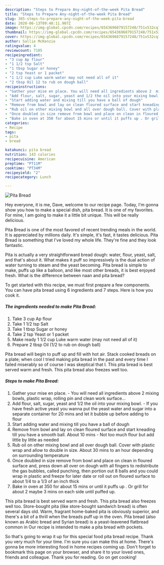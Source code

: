 ```yaml
---
description: "Steps to Prepare Any-night-of-the-week Pita Bread"
title: "Steps to Prepare Any-night-of-the-week Pita Bread"
slug: 365-steps-to-prepare-any-night-of-the-week-pita-bread
date: 2020-06-13T09:48:11.907Z
image: https://img-global.cpcdn.com/recipes/6543696879157248/751x532cq70/pita-bread-recipe-main-photo.jpg
thumbnail: https://img-global.cpcdn.com/recipes/6543696879157248/751x532cq70/pita-bread-recipe-main-photo.jpg
cover: https://img-global.cpcdn.com/recipes/6543696879157248/751x532cq70/pita-bread-recipe-main-photo.jpg
author: Sallie McKenzie
ratingvalue: 4
reviewcount: 7105
recipeingredient:
- "3 cup Ap flour"
- "1 1/2 tsp Salt"
- "1 tbsp Sugar or honey"
- "2 tsp Yeast or 1 packet"
- "1 1/2 cup Luke warm water may not need all of it"
- "2 tbsp Oil 12 to rub on dough ball"
recipeinstructions:
- "Gather your mise en place. You will need all ingredients above 2  mixing bowls, plastic wrap, rolling pin and clean work surface..."
- "Add flour, salt, sugar, yeast and 1/2 the oil into your mixing bowl. If you have fresh active yeast you wanna put the yeast water and sugar into a separate container for 20 mins and let it bubble up before adding to flour"
- "Start adding water and mixing till you have a ball of dough"
- "Remove from bowl and lay on clean floured surface and start kneading till you have a smooth ball. About 10 mins Not too much flour but add little by little as needed"
- "Rub oil on other mixing bowl and all over dough ball. Cover with plastic wrap and allow to double in size. About 30 mins to an hour depending on surrounding temperature"
- "Once doubled in size remove from bowl and place on clean in floured surface and, press down all over on dough with all fingers to redistribute the gas bubbles, called punching, then portion out 8 balls and you could wrap in plastic and freeze for later date or roll out on floured surface to about 1/4 to a 1/3 of an inch thick"
- "Bake in oven at 350 for about 15 mins or until it puffs up . Or grill for about 2 maybe 3 mins on each side until puffed up."
categories:
- Recipe
tags:
- pita
- bread

katakunci: pita bread 
nutrition: 143 calories
recipecuisine: American
preptime: "PT11M"
cooktime: "PT34M"
recipeyield: "2"
recipecategory: Lunch

---
```



![Pita Bread](https://img-global.cpcdn.com/recipes/6543696879157248/751x532cq70/pita-bread-recipe-main-photo.jpg)

Hey everyone, it is me, Dave, welcome to our recipe page. Today, I'm gonna show you how to make a special dish, pita bread. It is one of my favorites. For mine, I am going to make it a little bit unique. This will be really delicious.

Pita Bread is one of the most favored of recent trending meals in the world. It is appreciated by millions daily. It's simple, it's fast, it tastes delicious. Pita Bread is something that I've loved my whole life. They're fine and they look fantastic.

Pita is actually a very straightforward bread dough: water, flour, yeast, salt, and that&#39;s about it. What makes it puff so impressively is the dual action of water turning to steam and the yeast becoming. Pita bread is simple to make, puffs up like a balloon, and like most other breads, it is best enjoyed fresh. What is the difference between naan and pita bread?


To get started with this recipe, we must first prepare a few components. You can have pita bread using 6 ingredients and 7 steps. Here is how you cook it.

<!--inarticleads1-->

##### The ingredients needed to make Pita Bread:

1. Take 3 cup Ap flour
1. Take 1 1/2 tsp Salt
1. Take 1 tbsp Sugar or honey
1. Take 2 tsp Yeast or 1 packet
1. Make ready 1 1/2 cup Luke warm water (may not need all of it)
1. Prepare 2 tbsp Oil (1/2 to rub on dough ball)


Pita bread will begin to puff up and fill with hot air. Stack cooked breads on a plate; when cool I tried making pita bread in the past and every time I failed miserably so of course I was skeptical that I. This pita bread is best served warm and fresh. This pita bread also freezes well too. 

<!--inarticleads2-->

##### Steps to make Pita Bread:

1. Gather your mise en place. - You will need all ingredients above 2  mixing bowls, plastic wrap, rolling pin and clean work surface...
1. Add flour, salt, sugar, yeast and 1/2 the oil into your mixing bowl. - If you have fresh active yeast you wanna put the yeast water and sugar into a separate container for 20 mins and let it bubble up before adding to flour
1. Start adding water and mixing till you have a ball of dough
1. Remove from bowl and lay on clean floured surface and start kneading till you have a smooth ball. About 10 mins - Not too much flour but add little by little as needed
1. Rub oil on other mixing bowl and all over dough ball. Cover with plastic wrap and allow to double in size. About 30 mins to an hour depending on surrounding temperature
1. Once doubled in size remove from bowl and place on clean in floured surface and, press down all over on dough with all fingers to redistribute the gas bubbles, called punching, then portion out 8 balls and you could wrap in plastic and freeze for later date or roll out on floured surface to about 1/4 to a 1/3 of an inch thick
1. Bake in oven at 350 for about 15 mins or until it puffs up . Or grill for about 2 maybe 3 mins on each side until puffed up.


This pita bread is best served warm and fresh. This pita bread also freezes well too. Store-bought pita (like store-bought sandwich bread) is often several days old. Warm, fragrant home-baked pita is obviously superior, and there&#39;s a bit of a thrill when the breads puff up in the oven. Pita bread (also known as Arabic bread and Syrian bread) is a yeast-leavened flatbread common in Our recipe is intended to make a pita bread with pockets. 

So that's going to wrap it up for this special food pita bread recipe. Thank you very much for your time. I'm sure you can make this at home. There's gonna be more interesting food in home recipes coming up. Don't forget to bookmark this page on your browser, and share it to your loved ones, friends and colleague. Thank you for reading. Go on get cooking!
